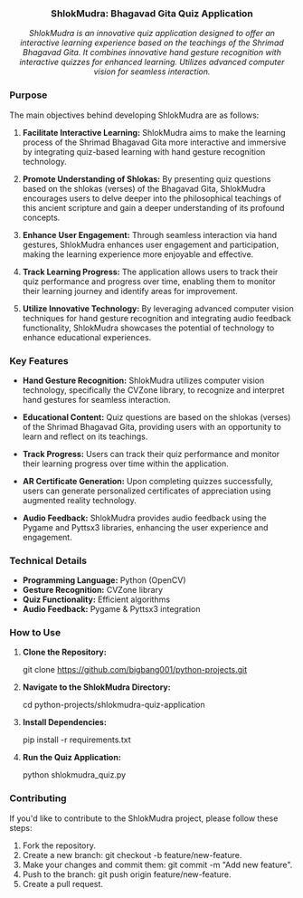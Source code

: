 <h3 align="center">ShlokMudra: Bhagavad Gita Quiz Application</h3>

<p align="center">
  <em>ShlokMudra is an innovative quiz application designed to offer an interactive learning experience based on the teachings of the Shrimad Bhagavad Gita. It combines innovative hand gesture recognition with interactive quizzes for enhanced learning. Utilizes advanced computer vision for seamless interaction.</em>
</p>

### Purpose

The main objectives behind developing ShlokMudra are as follows:

1. **Facilitate Interactive Learning:** ShlokMudra aims to make the learning process of the Shrimad Bhagavad Gita more interactive and immersive by integrating quiz-based learning with hand gesture recognition technology.

2. **Promote Understanding of Shlokas:** By presenting quiz questions based on the shlokas (verses) of the Bhagavad Gita, ShlokMudra encourages users to delve deeper into the philosophical teachings of this ancient scripture and gain a deeper understanding of its profound concepts.

3. **Enhance User Engagement:** Through seamless interaction via hand gestures, ShlokMudra enhances user engagement and participation, making the learning experience more enjoyable and effective.

4. **Track Learning Progress:** The application allows users to track their quiz performance and progress over time, enabling them to monitor their learning journey and identify areas for improvement.

5. **Utilize Innovative Technology:** By leveraging advanced computer vision techniques for hand gesture recognition and integrating audio feedback functionality, ShlokMudra showcases the potential of technology to enhance educational experiences.

### Key Features

- **Hand Gesture Recognition:** ShlokMudra utilizes computer vision technology, specifically the CVZone library, to recognize and interpret hand gestures for seamless interaction.

- **Educational Content:** Quiz questions are based on the shlokas (verses) of the Shrimad Bhagavad Gita, providing users with an opportunity to learn and reflect on its teachings.

- **Track Progress:** Users can track their quiz performance and monitor their learning progress over time within the application.

- **AR Certificate Generation:** Upon completing quizzes successfully, users can generate personalized certificates of appreciation using augmented reality technology.

- **Audio Feedback:** ShlokMudra provides audio feedback using the Pygame and Pyttsx3 libraries, enhancing the user experience and engagement.

### Technical Details

- **Programming Language:** Python (OpenCV)
- **Gesture Recognition:** CVZone library
- **Quiz Functionality:** Efficient algorithms
- **Audio Feedback:** Pygame & Pyttsx3 integration

### How to Use

1. **Clone the Repository:**
   
   git clone https://github.com/bigbang001/python-projects.git
  

2. **Navigate to the ShlokMudra Directory:**
   
   cd python-projects/shlokmudra-quiz-application
   

3. **Install Dependencies:**
   
   pip install -r requirements.txt
   

4. **Run the Quiz Application:**
   
   python shlokmudra_quiz.py
   

### Contributing

If you'd like to contribute to the ShlokMudra project, please follow these steps:

1. Fork the repository.
2. Create a new branch: git checkout -b feature/new-feature.
3. Make your changes and commit them: git commit -m "Add new feature".
4. Push to the branch: git push origin feature/new-feature.
5. Create a pull request.

